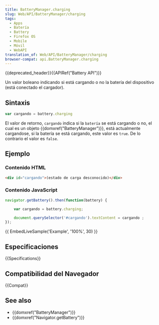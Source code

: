 ```yaml
---
title: BatteryManager.charging
slug: Web/API/BatteryManager/charging
tags:
  - Apps
  - Batería
  - Battery
  - Firefox OS
  - Mobile
  - Móvil
  - WebAPI
translation_of: Web/API/BatteryManager/charging
browser-compat: api.BatteryManager.charging
---
```

{{deprecated_header}}{{APIRef("Battery API")}}

Un valor boleano indicando si está cargando o no la batería del dispositivo (está conectado el cargador).

## Sintaxis

```js
var cargando = battery.charging
```

El valor de retorno, `cargando` indica si la `batería` se está cargando o no, el cual es un objeto {{domxref("BatteryManager")}}, está actualmente cargandose, si la batería se está cargando, este valor es `true`. De lo contrario el valor es `false`.

## Ejemplo

### Contenido HTML

```html
<div id="cargando">(estado de carga desconocido)</div>
```

### Contenido JavaScript

```js
navigator.getBattery().then(function(battery) {

    var cargando = battery.charging;

    document.querySelector('#cargando').textContent = cargando ;
});
```

{{ EmbedLiveSample('Example', '100%', 30) }}

## Especificaciones

{{Specifications}}

## Compatibilidad del Navegador

{{Compat}}

## See also

- {{domxref("BatteryManager")}}
- {{domxref("Navigator.getBattery")}}
